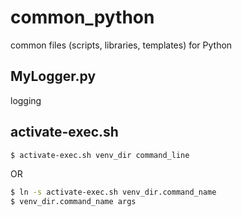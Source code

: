 # common_python

common files (scripts, libraries, templates) for Python

## MyLogger.py

logging

## activate-exec.sh

```bash
$ activate-exec.sh venv_dir command_line
```

OR

```bash
$ ln -s activate-exec.sh venv_dir.command_name
$ venv_dir.command_name args
```
